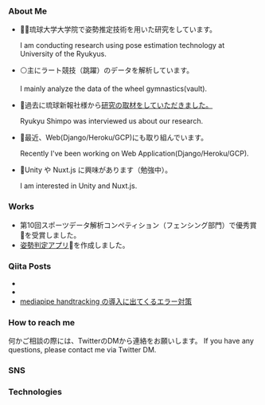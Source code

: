 <!--
**ai-coach-eiji/ai-coach-eiji** is a ✨ _special_ ✨ repository because its `README.md` (this file) appears on your GitHub profile.

Here are some ideas to get you started:

- 🔭 I’m currently working on ...
- 🌱 I’m currently learning ...
- 👯 I’m looking to collaborate on ...
- 🤔 I’m looking for help with ...
- 💬 Ask me about ...
- 📫 How to reach me: ...
- 😄 Pronouns: ...
- ⚡ Fun fact: ...
-->

### About Me

- 🧑‍🎓琉球大学大学院で姿勢推定技術を用いた研究をしています。

    I am conducting research using pose estimation technology at University of the Ryukyus.


- ⚪主にラート競技（跳躍）のデータを解析しています。

    I mainly analyze the data of the wheel gymnastics(vault).
 

- 📰過去に琉球新報社様から[研究の取材をしていただきました。](https://ryukyushimpo.jp/news/entry-985832.html)

    Ryukyu Shimpo was interviewed us about our research.
 

- 🔆最近、Web(Django/Heroku/GCP)にも取り組んでいます。

    Recently I've been working on Web Application(Django/Heroku/GCP).
 

- 🔰Unity や Nuxt.js に興味があります（勉強中）。

    I am interested in Unity and Nuxt.js.


### Works

- 第10回スポーツデータ解析コンペティション（フェンシング部門）で優秀賞🥇を受賞しました。
- [姿勢判定アプリ](https://ai-coach-eiji-handstand-v2.herokuapp.com/)🤸を作成しました。


### Qiita Posts

-
-
- [mediapipe handtracking の導入に出てくるエラー対策](https://qiita.com/soyeiji1220/items/732d125a35dd26d89036)


### How to reach me

何かご相談の際には、TwitterのDMから連絡をお願いします。
If you have any questions, please contact me via Twitter DM. 


### SNS
      

### Technologies
